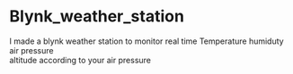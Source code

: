 # Blynk_weather_station
I made a blynk weather station to monitor real time 
Temperature 
humiduty 
air pressure  
altitude according to your air pressure
